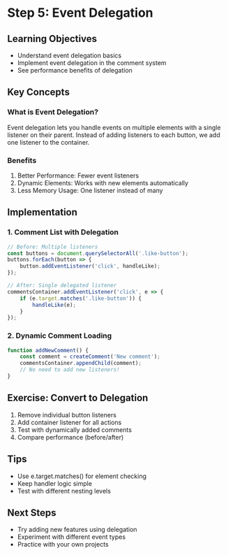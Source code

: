 # Step 5: Event Delegation

## Learning Objectives
- Understand event delegation basics
- Implement event delegation in the comment system
- See performance benefits of delegation

## Key Concepts

### What is Event Delegation?
Event delegation lets you handle events on multiple elements with a single listener on their parent. Instead of adding listeners to each button, we add one listener to the container.

### Benefits
1. Better Performance: Fewer event listeners
2. Dynamic Elements: Works with new elements automatically
3. Less Memory Usage: One listener instead of many

## Implementation

### 1. Comment List with Delegation
```javascript
// Before: Multiple listeners
const buttons = document.querySelectorAll('.like-button');
buttons.forEach(button => {
    button.addEventListener('click', handleLike);
});

// After: Single delegated listener
commentsContainer.addEventListener('click', e => {
    if (e.target.matches('.like-button')) {
        handleLike(e);
    }
});
```

### 2. Dynamic Comment Loading
```javascript
function addNewComment() {
    const comment = createComment('New comment');
    commentsContainer.appendChild(comment);
    // No need to add new listeners!
}
```

## Exercise: Convert to Delegation
1. Remove individual button listeners
2. Add container listener for all actions
3. Test with dynamically added comments
4. Compare performance (before/after)

## Tips
- Use e.target.matches() for element checking
- Keep handler logic simple
- Test with different nesting levels

## Next Steps
- Try adding new features using delegation
- Experiment with different event types
- Practice with your own projects